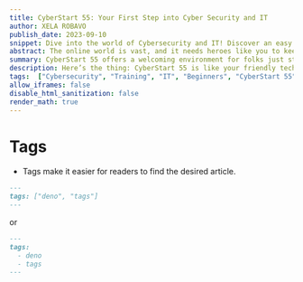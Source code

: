 ```yaml
---
title: CyberStart 55: Your First Step into Cyber Security and IT 
author: XELA ROBAVO
publish_date: 2023-09-10
snippet: Dive into the world of Cybersecurity and IT! Discover an easy and fun way to start with CyberStart 55.
abstract: The online world is vast, and it needs heroes like you to keep it safe. Are you new to tech? Curious about cybersecurity? I got you! Welcome to CyberStart 55, a training made especially for beginners to kickstart their journey.
summary: CyberStart 55 offers a welcoming environment for folks just starting out. With hands-on lessons, real-world practice, and a special surprise at the end (hint: it’s about getting work experience!), you'll be on your way to becoming a tech whiz!
description: Here’s the thing: CyberStart 55 is like your friendly tech guide. If terms like "networking" or "data privacy" sound confusing, don’t worry! We’ll break it all down for you, step by step. And here’s the cherry on top: finish the course and you get to try out what you’ve learned with a real-world internship!
tags:  ["Cybersecurity", "Training", "IT", "Beginners", "CyberStart 55"]
allow_iframes: false
disable_html_sanitization: false
render_math: true
---
```


# Tags

- Tags make it easier for readers to find the desired article.

```markdown
---
tags: ["deno", "tags"]
---
```

or

```markdown
---
tags:
  - deno
  - tags
---
```
